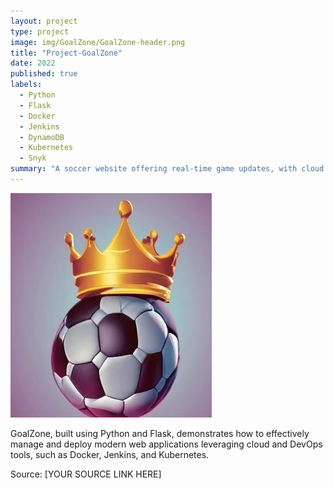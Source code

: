 ```yaml
---
layout: project
type: project
image: img/GoalZone/GoalZone-header.png
title: "Project-GoalZone"
date: 2022
published: true
labels:
  - Python
  - Flask
  - Docker
  - Jenkins
  - DynamoDB
  - Kubernetes
  - Snyk
summary: "A soccer website offering real-time game updates, with cloud computing and DevOps principles in its architecture."
---
```


<img class="img-fluid" src="../img/GoalZone/GoalZone-header.png">

GoalZone, built using Python and Flask, demonstrates how to effectively manage and deploy modern web applications leveraging cloud and DevOps tools, such as Docker, Jenkins, and Kubernetes.

Source: [YOUR SOURCE LINK HERE]
